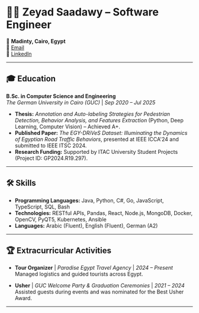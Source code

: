 # 👨‍💻 Zeyad Saadawy – Software Engineer  

📍 **Madinty, Cairo, Egypt**  
📧 [Email](mailto:zeyadhesham53@gmail.com)  
🔗 [LinkedIn](https://www.linkedin.com/in/zeyad-hesham-174941242)  

---

## 🎓 Education  

**B.Sc. in Computer Science and Engineering**  
*The German University in Cairo (GUC)* | *Sep 2020 – Jul 2025*  
- **Thesis:** *Annotation and Auto-labeling Strategies for Pedestrian Detection, Behavior Analysis, and Features Extraction* (Python, Deep Learning, Computer Vision) – Achieved A+.  
- **Published Paper:** *The EGY-DRiVeS Dataset: Illuminating the Dynamics of Egyptian Road Traffic Behaviors*, presented at IEEE ICCA'24 and submitted to IEEE ITSC 2024.  
- **Research Funding:** Supported by ITAC University Student Projects (Project ID: GP2024.R19.297).

---



## 🛠️ Skills  

- **Programming Languages:** Java, Python, C#, Go, JavaScript, TypeScript, SQL, Bash  
- **Technologies:** RESTful APIs, Pandas, React, Node.js, MongoDB, Docker, OpenCV, PyQT5, Kubernetes, Ansible  
- **Languages:** Arabic (Fluent), English (Fluent), German (A2)

---


## 🏆 Extracurricular Activities  

- **Tour Organizer** | *Paradise Egypt Travel Agency* | *2024 – Present*  
  Managed logistics and guided tourists across Egypt.

- **Usher** | *GUC Welcome Party & Graduation Ceremonies* | *2021 – 2024*  
  Assisted guests during events and was nominated for the Best Usher Award.

---
